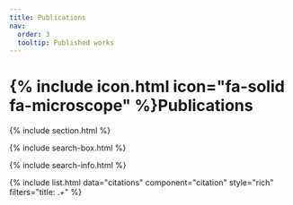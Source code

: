 ```yaml
---
title: Publications
nav:
  order: 3
  tooltip: Published works
---
```


# {% include icon.html icon="fa-solid fa-microscope" %}Publications

{% include section.html %}

{% include search-box.html %}

{% include search-info.html %}

{% include list.html data="citations" component="citation" style="rich" filters="title: .+" %}
